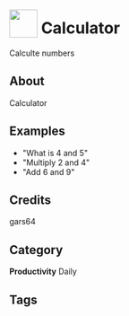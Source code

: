 # <img src="https://raw.githack.com/FortAwesome/Font-Awesome/master/svgs/solid/robot.svg" card_color="#40DBB0" width="50" height="50" style="vertical-align:bottom"/> Calculator
Calculte numbers

## About
Calculator

## Examples
* "What is 4 and 5"
* "Multiply 2 and 4"
* "Add 6 and 9"

## Credits
gars64

## Category
**Productivity**
Daily

## Tags

